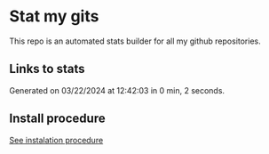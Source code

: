 # Stat my gits

This repo is an automated stats builder for all my github repositories.

## Links to stats


Generated on 03/22/2024 at 12:42:03 in 0 min, 2 seconds.

## Install procedure

[See instalation procedure](./src/install.md)
